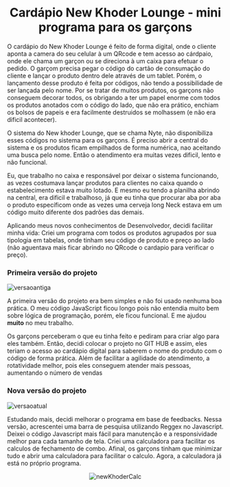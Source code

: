 <h1 align="center">Cardápio New Khoder Lounge - mini programa para os garçons</h1>

O cardápio do New Khoder Lounge é feito de forma digital, onde o cliente aponta a camera do seu celular à um QRcode e tem acesso ao cárdpaio, onde ele chama um garçon ou se direciona à um caixa para efetuar o pedido. O garçom precisa pegar o código do cartão de consumação do cliente e lançar o produto dentro dele através de um tablet. Porém, o lançamento desse produto é feita por códigos, não tendo a possibilidade de ser lançada pelo nome. Por se tratar de muitos produtos, os garçons não conseguem decorar todos, os obrigando a ter um papel enorme com todos os produtos anotados com o código do lado, que não era prático, enchiam os bolsos de papeis e era facilmente destruidos se molhassem (e não era dificil acontecer).

O sistema do New khoder Lounge, que se chama Nyte, não disponibiliza esses códigos no sistema para os garçons. É preciso abrir a central do sistema e os produtos ficam empilhados de forma numérica, nao aceitando uma busca pelo nome. Então o atendimento era muitas vezes dificil, lento e não funcional. 

Eu, que trabalho no caixa e responsável por deixar o sistema funcionando, as vezes costumava lançar produtos para clientes  no caixa quando o estabelecimento estava muito lotado. E mesmo eu tendo a planilha abrindo na central, era dificil e trabalhoso, já que eu tinha que procurar aba por aba o produto específicom onde as vezes uma cerveja long Neck estava em um código muito diferente dos padrões das demais. 

Aplicando meus novos conhecimentos de Desenvolvedor, decidi facilitar minha vida: Criei um programa com todos os produtos agrupados por sua tipologia em tabelas, onde tinham seu código de produto e preço ao lado (não aguentava mais ficar abrindo no QRcode o cardapio para verificar o preço).

<h3>Primeira versão do projeto</h3>

![versaoantiga](https://user-images.githubusercontent.com/86988795/178396261-b71474ec-6702-4dd3-9a24-8263f98b8f3d.png)


A primeira versão do projeto era bem simples e não foi usado nenhuma boa prática. O meu código JavaScript ficou longo pois não entendia muito bem sobre lógica de programação, porém, ele ficou funcional. E me ajudou <strong>muito</strong> no meu trabalho. 

Os garçons perceberam o que eu tinha feito e pediram para criar algo para eles também. Então, decidi colocar o projeto no GIT HUB e assim, eles teriam o acesso ao cardápio digital para saberem o nome do produto com o código de forma prática.
Além de facilitar a agilidade do atendimento, a rotatividade melhor, pois eles conseguem atender mais pessoas, aumentando o número de vendas

<h3>Nova versão do projeto</h3>

![versaoatual](https://user-images.githubusercontent.com/86988795/178396095-91a40c5d-924a-4bb6-86d2-b96ab83cfb10.png)

Estudando mais, decidi melhorar o programa em base de feedbacks.
Nessa versão, acrescentei uma barra de pesquisa utilizando Reggex no Javascript.
Deixei o código Javascript mais fácil para manutenção e a responsividade melhor para cada tamanho de tela. 
Criei uma calculadora para facilitar os calculos de fechamento de combo. Afinal, os garçons tinham que minimizar tudo e abrir uma calculadora para facilitar o calculo. Agora, a calculadora já está no próprio programa.
<div align="center">

![newKhoderCalc](https://user-images.githubusercontent.com/86988795/178401536-02bb08a6-ff90-4fb7-87e3-8aac3fe51b33.gif)

</div>

